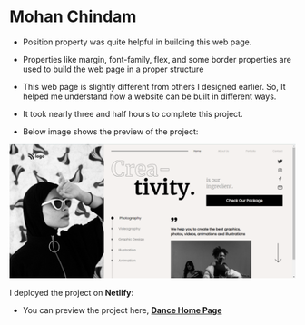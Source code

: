 # Mohan Chindam

- Position property was quite helpful in building this web page.
- Properties like margin, font-family, flex, and some border properties are used to build the web page in a proper structure
- This web page is slightly different from others I designed earlier. So, It helped me understand how a website can be built in different ways.
- It took nearly three and half hours to complete this project.

- Below image shows the preview of the project:

![Project-14 Preview](./Project-14.png)

I deployed the project on **Netlify**:
- You can preview the project here, [**Dance Home Page**]()








